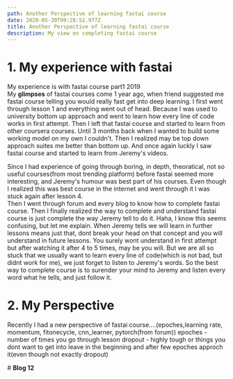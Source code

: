```yaml
---
path: Another Perspective of learning fastai course
date: 2020-05-30T09:28:52.977Z
title: Another Perspective of learning fastai course
description: My view on completing fastai course
---
```

# 1. My experience with fastai

My experience is with fastai course part1 2019\
My **glimpses** of fastai courses come 1 year ago, when friend suggested me fastai course telling you would really fast get into deep learning. I first went through lesson 1 and everything went out of head. Because I was used to university bottom up approach and went to learn how every line of code works in first attempt. Then I left that fastai course and started to learn from other coursera courses. Until 3 months back when I wanted to build some working model on my own I couldn't. Then I realized may be top down approach suites me better than bottom up. And once again luckly I saw fastai course and started to learn from Jeremy's videos.

Since I had experience of going through boring, in depth, theoratical, not so useful courses(from most trending platform) before fastai seemed more interesting, and Jeremy's humour was best part of his courses. Even though I realized this was best course in the internet and went through it I was stuck again after lesson 4.\
Then I went through forum and every blog to know how to complete fastai course. Then I finally realized the way to complete and understand fastai course is just complete the way Jeremy tell to do it. Haha, I know this seems confusing, but let me explain. When Jeremy tells we will learn in further lessons means just that, dont break your head on that concept and you will understand in future lessons. You surely wont understand in first attempt but after watching it after 4 to 5 times, may be you will. But we are all so stuck that we usually want to learn every line of code(which is not bad, but didnt work for me), we just forget to listen to Jeremy's words. So the best way to complete course is to surender your mind to Jeremy and listen every word what he tells, and just follow it.

# 2. My Perspective

Recently I had a new perspective of fastai course....(epoches,learning rate, momentum, fitonecycle, cnn_learner, pytorch(from forum))
epoches - number of times you go through lesson
dropout - highly tough or things you dont want to get into leave in the beginning and after few epoches approch it(even though not exactly dropout)







\# **Blog 12**
